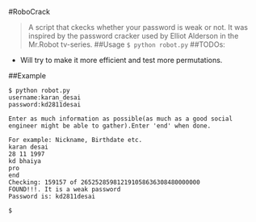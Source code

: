 #RoboCrack
>A script that ckecks whether your password is weak or not. It was inspired by the password cracker used by Elliot Alderson in the Mr.Robot tv-series.
##Usage
```$ python robot.py```
##TODOs:
* Will try to make it more efficient and test more permutations.

##Example
```
$ python robot.py 
username:karan_desai
password:kd2811desai

Enter as much information as possible(as much as a good social engineer might be able to gather).Enter 'end' when done.

For example: Nickname, Birthdate etc.
karan desai
28 11 1997
kd bhaiya
pro
end
Checking: 159157 of 265252859812191058636308480000000    
FOUND!!!. It is a weak password
Password is: kd2811desai

$ 

```

